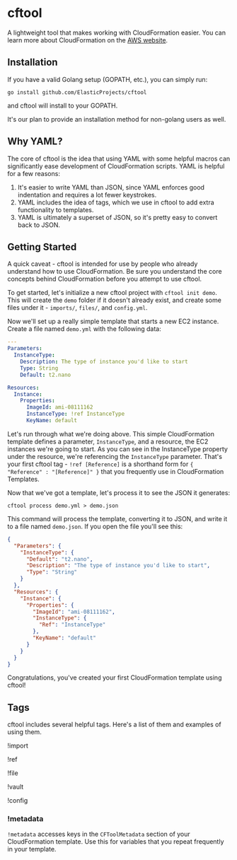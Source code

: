 # cftool

A lightweight tool that makes working with CloudFormation easier. You can learn
more about CloudFormation on the [AWS website](https://aws.amazon.com/cloudformation/).

## Installation

If you have a valid Golang setup (GOPATH, etc.), you can simply run:

```
go install github.com/ElasticProjects/cftool
```

and cftool will install to your GOPATH.

It's our plan to provide an installation method for non-golang users as well.

## Why YAML?

The core of cftool is the idea that using YAML with some helpful macros can
significantly ease development of CloudFormation scripts. YAML is helpful for
a few reasons:

1. It's easier to write YAML than JSON, since YAML enforces good indentation
and requires a lot fewer keystrokes.
1. YAML includes the idea of tags, which we use in cftool to add extra functionality
to templates.
1. YAML is ultimately a superset of JSON, so it's pretty easy to convert back
to JSON.

## Getting Started

A quick caveat - cftool is intended for use by people who already understand
how to use CloudFormation. Be sure you understand the core concepts behind
CloudFormation before you attempt to use cftool.

To get started, let's initialize a new cftool project with `cftool init demo`.
This will create the `demo` folder if it doesn't already exist, and create some
files under it - `imports/`, `files/`, and `config.yml`.

Now we'll set up a really simple template that starts a new EC2 instance.
Create a file named `demo.yml` with the following data:

```yaml
---
Parameters:
  InstanceType:
    Description: The type of instance you'd like to start
    Type: String
    Default: t2.nano

Resources:
  Instance:
    Properties:
      ImageId: ami-08111162
      InstanceType: !ref InstanceType
      KeyName: default
```

Let's run through what we're doing above. This simple CloudFormation template
defines a parameter, `InstanceType`, and a resource, the EC2 instances we're
going to start. As you can see in the InstanceType property under the
resource, we're referencing the `InstanceType` parameter. That's your first
cftool tag - `!ref [Reference]` is a shorthand form for `{ "Reference" : "[Reference]" }`
that you frequently use in CloudFormation Templates.

Now that we've got a template, let's process it to see the JSON it generates:

```
cftool process demo.yml > demo.json
```

This command will process the template, converting it to JSON, and write it
to a file named `demo.json`. If you open the file you'll see this:

```json
{
  "Parameters": {
    "InstanceType": {
      "Default": "t2.nano",
      "Description": "The type of instance you'd like to start",
      "Type": "String"
    }
  },
  "Resources": {
    "Instance": {
      "Properties": {
        "ImageId": "ami-08111162",
        "InstanceType": {
          "Ref": "InstanceType"
        },
        "KeyName": "default"
      }
    }
  }
}
```

Congratulations, you've created your first CloudFormation template using cftool!

## Tags

cftool includes several helpful tags. Here's a list of them and examples
of using them.

!import

!ref

!file

!vault

!config

### !metadata

`!metadata` accesses keys in the `CFToolMetadata` section of your CloudFormation
template. Use this for variables that you repeat frequently in your template.

